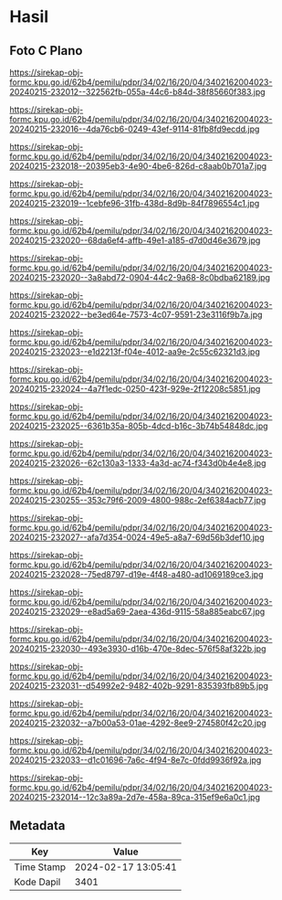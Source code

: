 # Hasil

## Foto C Plano

https://sirekap-obj-formc.kpu.go.id/62b4/pemilu/pdpr/34/02/16/20/04/3402162004023-20240215-232012--322562fb-055a-44c6-b84d-38f85660f383.jpg

https://sirekap-obj-formc.kpu.go.id/62b4/pemilu/pdpr/34/02/16/20/04/3402162004023-20240215-232016--4da76cb6-0249-43ef-9114-81fb8fd9ecdd.jpg

https://sirekap-obj-formc.kpu.go.id/62b4/pemilu/pdpr/34/02/16/20/04/3402162004023-20240215-232018--20395eb3-4e90-4be6-826d-c8aab0b701a7.jpg

https://sirekap-obj-formc.kpu.go.id/62b4/pemilu/pdpr/34/02/16/20/04/3402162004023-20240215-232019--1cebfe96-31fb-438d-8d9b-84f7896554c1.jpg

https://sirekap-obj-formc.kpu.go.id/62b4/pemilu/pdpr/34/02/16/20/04/3402162004023-20240215-232020--68da6ef4-affb-49e1-a185-d7d0d46e3679.jpg

https://sirekap-obj-formc.kpu.go.id/62b4/pemilu/pdpr/34/02/16/20/04/3402162004023-20240215-232020--3a8abd72-0904-44c2-9a68-8c0bdba62189.jpg

https://sirekap-obj-formc.kpu.go.id/62b4/pemilu/pdpr/34/02/16/20/04/3402162004023-20240215-232022--be3ed64e-7573-4c07-9591-23e3116f9b7a.jpg

https://sirekap-obj-formc.kpu.go.id/62b4/pemilu/pdpr/34/02/16/20/04/3402162004023-20240215-232023--e1d2213f-f04e-4012-aa9e-2c55c62321d3.jpg

https://sirekap-obj-formc.kpu.go.id/62b4/pemilu/pdpr/34/02/16/20/04/3402162004023-20240215-232024--4a7f1edc-0250-423f-929e-2f12208c5851.jpg

https://sirekap-obj-formc.kpu.go.id/62b4/pemilu/pdpr/34/02/16/20/04/3402162004023-20240215-232025--6361b35a-805b-4dcd-b16c-3b74b54848dc.jpg

https://sirekap-obj-formc.kpu.go.id/62b4/pemilu/pdpr/34/02/16/20/04/3402162004023-20240215-232026--62c130a3-1333-4a3d-ac74-f343d0b4e4e8.jpg

https://sirekap-obj-formc.kpu.go.id/62b4/pemilu/pdpr/34/02/16/20/04/3402162004023-20240215-230255--353c79f6-2009-4800-988c-2ef6384acb77.jpg

https://sirekap-obj-formc.kpu.go.id/62b4/pemilu/pdpr/34/02/16/20/04/3402162004023-20240215-232027--afa7d354-0024-49e5-a8a7-69d56b3def10.jpg

https://sirekap-obj-formc.kpu.go.id/62b4/pemilu/pdpr/34/02/16/20/04/3402162004023-20240215-232028--75ed8797-d19e-4f48-a480-ad1069189ce3.jpg

https://sirekap-obj-formc.kpu.go.id/62b4/pemilu/pdpr/34/02/16/20/04/3402162004023-20240215-232029--e8ad5a69-2aea-436d-9115-58a885eabc67.jpg

https://sirekap-obj-formc.kpu.go.id/62b4/pemilu/pdpr/34/02/16/20/04/3402162004023-20240215-232030--493e3930-d16b-470e-8dec-576f58af322b.jpg

https://sirekap-obj-formc.kpu.go.id/62b4/pemilu/pdpr/34/02/16/20/04/3402162004023-20240215-232031--d54992e2-9482-402b-9291-835393fb89b5.jpg

https://sirekap-obj-formc.kpu.go.id/62b4/pemilu/pdpr/34/02/16/20/04/3402162004023-20240215-232032--a7b00a53-01ae-4292-8ee9-274580f42c20.jpg

https://sirekap-obj-formc.kpu.go.id/62b4/pemilu/pdpr/34/02/16/20/04/3402162004023-20240215-232033--d1c01696-7a6c-4f94-8e7c-0fdd9936f92a.jpg

https://sirekap-obj-formc.kpu.go.id/62b4/pemilu/pdpr/34/02/16/20/04/3402162004023-20240215-232014--12c3a89a-2d7e-458a-89ca-315ef9e6a0c1.jpg


## Metadata

| Key        | Value               |
| ---------- | ------------------- |
| Time Stamp | 2024-02-17 13:05:41 |
| Kode Dapil | 3401                |



